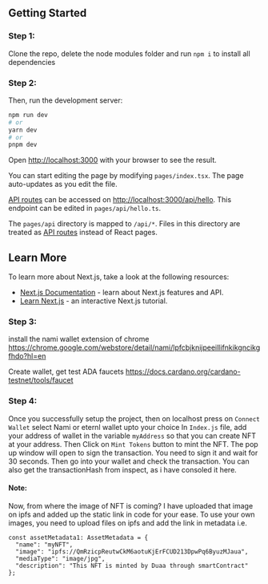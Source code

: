 
## Getting Started
### Step 1:
Clone the repo, delete the node modules folder and run ```npm i``` to install all dependencies 

### Step 2:
Then, run the development server:

```bash
npm run dev
# or
yarn dev
# or
pnpm dev
```

Open [http://localhost:3000](http://localhost:3000) with your browser to see the result.

You can start editing the page by modifying `pages/index.tsx`. The page auto-updates as you edit the file.

[API routes](https://nextjs.org/docs/api-routes/introduction) can be accessed on [http://localhost:3000/api/hello](http://localhost:3000/api/hello). This endpoint can be edited in `pages/api/hello.ts`.

The `pages/api` directory is mapped to `/api/*`. Files in this directory are treated as [API routes](https://nextjs.org/docs/api-routes/introduction) instead of React pages.

## Learn More

To learn more about Next.js, take a look at the following resources:

- [Next.js Documentation](https://nextjs.org/docs) - learn about Next.js features and API.
- [Learn Next.js](https://nextjs.org/learn) - an interactive Next.js tutorial.

### Step 3:
install the nami wallet extension of chrome
https://chrome.google.com/webstore/detail/nami/lpfcbjknijpeeillifnkikgncikgfhdo?hl=en

Create wallet, get test ADA faucets
https://docs.cardano.org/cardano-testnet/tools/faucet

### Step 4:
Once you successfully setup the project, then on localhost press on `Connect Wallet` select Nami or eternl wallet upto your choice
In `Index.js` file, add your address of wallet in the variable `myAddress` so that you can create NFT at your address.
Then Click on `Mint Tokens` button to mint the NFT. 
The pop up window will open to sign the transaction. You need to sign it and wait for 30 seconds. Then go into your wallet and check the transaction.
You can also get the transactionHash from inspect, as i have consoled it here.

#### Note:
Now, from where the image of NFT is coming? 
I have uploaded that image on ipfs and added up the static link in code for your ease.
To use your own images, you need to upload files on ipfs and add the link in metadata i.e.
```
const assetMetadata1: AssetMetadata = {
  "name": "myNFT",
  "image": "ipfs://QmRzicpReutwCkM6aotuKjErFCUD213DpwPq6ByuzMJaua",
  "mediaType": "image/jpg",
  "description": "This NFT is minted by Duaa through smartContract"
};
```
